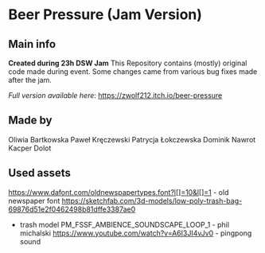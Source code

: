 # Beer Pressure (Jam Version)
## Main info

**Created during 23h DSW Jam**
This Repository contains (mostly) original code made during event. Some changes came from various bug fixes made after the jam.

*Full version available here*: https://zwolf212.itch.io/beer-pressure

## Made by

Oliwia Bartkowska
Paweł Kręczewski
Patrycja Łokczewska
Dominik Nawrot
Kacper Dolot

## Used assets

https://www.dafont.com/oldnewspapertypes.font?l[]=10&l[]=1 - old newspaper font
https://sketchfab.com/3d-models/low-poly-trash-bag-69876d51e2f0462498b81dffe3387ae0
- trash model
PM_FSSF_AMBIENCE_SOUNDSCAPE_LOOP_1 - phil michalski
https://www.youtube.com/watch?v=A6I3JI4vJv0 - pingpong sound
